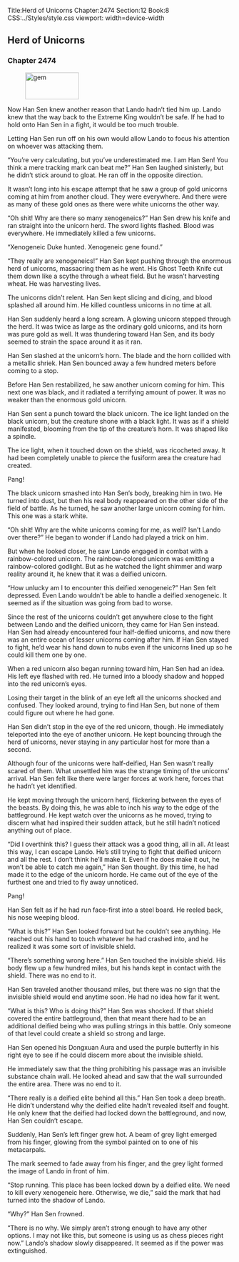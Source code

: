 Title:Herd of Unicorns 
Chapter:2474 
Section:12 
Book:8 
CSS:../Styles/style.css 
viewport: width=device-width
  
## Herd of Unicorns
### Chapter 2474
  
<figure>
	<img src="../Images/gem.gif" alt="gem" id="gem" width="120" height="60" />
</figure>
  

  
Now Han Sen knew another reason that Lando hadn’t tied him up. Lando knew that the way back to the Extreme King wouldn’t be safe. If he had to hold onto Han Sen in a fight, it would be too much trouble.

Letting Han Sen run off on his own would allow Lando to focus his attention on whoever was attacking them.

“You’re very calculating, but you’ve underestimated me. I am Han Sen! You think a mere tracking mark can beat me?” Han Sen laughed sinisterly, but he didn’t stick around to gloat. He ran off in the opposite direction.

It wasn’t long into his escape attempt that he saw a group of gold unicorns coming at him from another cloud. They were everywhere. And there were as many of these gold ones as there were white unicorns the other way.

“Oh shit! Why are there so many xenogeneics?” Han Sen drew his knife and ran straight into the unicorn herd. The sword lights flashed. Blood was everywhere. He immediately killed a few unicorns.

“Xenogeneic Duke hunted. Xenogeneic gene found.”

“They really are xenogeneics!” Han Sen kept pushing through the enormous herd of unicorns, massacring them as he went. His Ghost Teeth Knife cut them down like a scythe through a wheat field. But he wasn’t harvesting wheat. He was harvesting lives.

The unicorns didn’t relent. Han Sen kept slicing and dicing, and blood splashed all around him. He killed countless unicorns in no time at all.

Han Sen suddenly heard a long scream. A glowing unicorn stepped through the herd. It was twice as large as the ordinary gold unicorns, and its horn was pure gold as well. It was thundering toward Han Sen, and its body seemed to strain the space around it as it ran.

Han Sen slashed at the unicorn’s horn. The blade and the horn collided with a metallic shriek. Han Sen bounced away a few hundred meters before coming to a stop.

Before Han Sen restabilized, he saw another unicorn coming for him. This next one was black, and it radiated a terrifying amount of power. It was no weaker than the enormous gold unicorn.

Han Sen sent a punch toward the black unicorn. The ice light landed on the black unicorn, but the creature shone with a black light. It was as if a shield manifested, blooming from the tip of the creature’s horn. It was shaped like a spindle.

The ice light, when it touched down on the shield, was ricocheted away. It had been completely unable to pierce the fusiform area the creature had created.

Pang!

The black unicorn smashed into Han Sen’s body, breaking him in two. He turned into dust, but then his real body reappeared on the other side of the field of battle. As he turned, he saw another large unicorn coming for him. This one was a stark white.

“Oh shit! Why are the white unicorns coming for me, as well? Isn’t Lando over there?” He began to wonder if Lando had played a trick on him.

But when he looked closer, he saw Lando engaged in combat with a rainbow-colored unicorn. The rainbow-colored unicorn was emitting a rainbow-colored godlight. But as he watched the light shimmer and warp reality around it, he knew that it was a deified unicorn.

“How unlucky am I to encounter this deified xenogeneic?” Han Sen felt depressed. Even Lando wouldn’t be able to handle a deified xenogeneic. It seemed as if the situation was going from bad to worse.

Since the rest of the unicorns couldn’t get anywhere close to the fight between Lando and the deified unicorn, they came for Han Sen instead. Han Sen had already encountered four half-deified unicorns, and now there was an entire ocean of lesser unicorns coming after him. If Han Sen stayed to fight, he’d wear his hand down to nubs even if the unicorns lined up so he could kill them one by one.

When a red unicorn also began running toward him, Han Sen had an idea. His left eye flashed with red. He turned into a bloody shadow and hopped into the red unicorn’s eyes.

Losing their target in the blink of an eye left all the unicorns shocked and confused. They looked around, trying to find Han Sen, but none of them could figure out where he had gone.

Han Sen didn’t stop in the eye of the red unicorn, though. He immediately teleported into the eye of another unicorn. He kept bouncing through the herd of unicorns, never staying in any particular host for more than a second.

Although four of the unicorns were half-deified, Han Sen wasn’t really scared of them. What unsettled him was the strange timing of the unicorns’ arrival. Han Sen felt like there were larger forces at work here, forces that he hadn’t yet identified.

He kept moving through the unicorn herd, flickering between the eyes of the beasts. By doing this, he was able to inch his way to the edge of the battleground. He kept watch over the unicorns as he moved, trying to discern what had inspired their sudden attack, but he still hadn’t noticed anything out of place.

“Did I overthink this? I guess their attack was a good thing, all in all. At least this way, I can escape Lando. He’s still trying to fight that deified unicorn and all the rest. I don’t think he’ll make it. Even if he does make it out, he won’t be able to catch me again,” Han Sen thought. By this time, he had made it to the edge of the unicorn horde. He came out of the eye of the furthest one and tried to fly away unnoticed.

Pang!

Han Sen felt as if he had run face-first into a steel board. He reeled back, his nose weeping blood.

“What is this?” Han Sen looked forward but he couldn’t see anything. He reached out his hand to touch whatever he had crashed into, and he realized it was some sort of invisible shield.

“There’s something wrong here.” Han Sen touched the invisible shield. His body flew up a few hundred miles, but his hands kept in contact with the shield. There was no end to it.

Han Sen traveled another thousand miles, but there was no sign that the invisible shield would end anytime soon. He had no idea how far it went.

“What is this? Who is doing this?” Han Sen was shocked. If that shield covered the entire battleground, then that meant there had to be an additional deified being who was pulling strings in this battle. Only someone of that level could create a shield so strong and large.

Han Sen opened his Dongxuan Aura and used the purple butterfly in his right eye to see if he could discern more about the invisible shield.

He immediately saw that the thing prohibiting his passage was an invisible substance chain wall. He looked ahead and saw that the wall surrounded the entire area. There was no end to it.

“There really is a deified elite behind all this.” Han Sen took a deep breath. He didn’t understand why the deified elite hadn’t revealed itself and fought. He only knew that the deified had locked down the battleground, and now, Han Sen couldn’t escape.

Suddenly, Han Sen’s left finger grew hot. A beam of grey light emerged from his finger, glowing from the symbol painted on to one of his metacarpals.

The mark seemed to fade away from his finger, and the grey light formed the image of Lando in front of him.

“Stop running. This place has been locked down by a deified elite. We need to kill every xenogeneic here. Otherwise, we die,” said the mark that had turned into the shadow of Lando.

“Why?” Han Sen frowned.

“There is no why. We simply aren’t strong enough to have any other options. I may not like this, but someone is using us as chess pieces right now.” Lando’s shadow slowly disappeared. It seemed as if the power was extinguished.